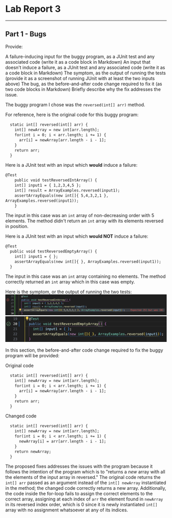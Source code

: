 # __Lab Report 3__

***
## Part 1 - Bugs

Provide:

A failure-inducing input for the buggy program, as a JUnit test and any associated code (write it as a code block in Markdown)
An input that doesn't induce a failure, as a JUnit test and any associated code (write it as a code block in Markdown)
The symptom, as the output of running the tests (provide it as a screenshot of running JUnit with at least the two inputs above)
The bug, as the before-and-after code change required to fix it (as two code blocks in Markdown)
Briefly describe why the fix addresses the issue.

The buggy program I chose was the ``reversed(int[] arr)`` method.

For reference, here is the original code for this buggy program:
```
  static int[] reversed(int[] arr) {
    int[] newArray = new int[arr.length];
    for(int i = 0; i < arr.length; i += 1) {
      arr[i] = newArray[arr.length - i - 1];
    }
    return arr;
  }
```



Here is a JUnit test with an input which __would__ induce a failure:
```
@Test 
	public void testReversedIntArray() {
    int[] input1 = { 1,2,3,4,5 };
    int[] result = ArrayExamples.reversed(input1);
    assertArrayEquals(new int[]{ 5,4,3,2,1 }, ArrayExamples.reversed(input1));
	}
```
The input in this case was an ``int`` array of non-decreasing order with 5 elements. The method didn't return an ``int`` array with its elements reversed in position.


Here is a JUnit test with an input which __would NOT__ induce a failure:
```
@Test
  public void testReversedEmptyArray() {
    int[] input1 = { };
    assertArrayEquals(new int[]{ }, ArrayExamples.reversed(input1));
  }
```
The input in this case was an ``int`` array containing no elements. The method correctly returned an ``int`` array which in this case was empty.


Here is the symptom, or the output of running the two tests:
![Image](images/symptomintArray.png)
![Image](images/symptomEmpty.png)


In this section, the before-and-after code change required to fix the buggy program will be provided:

Original code
```
  static int[] reversed(int[] arr) {
    int[] newArray = new int[arr.length];
    for(int i = 0; i < arr.length; i += 1) {
      arr[i] = newArray[arr.length - i - 1];
    }
    return arr;
  }
```

Changed code
```
  static int[] reversed(int[] arr) {
    int[] newArray = new int[arr.length];
    for(int i = 0; i < arr.length; i += 1) {
      newArray[i] = arr[arr.length - i - 1];
    }
    return newArray;
  }
```

The proposed fixes addresses the issues with the program because it follows the intention of the program which is to "returns a *new* array with all the elements of the input array in reversed." The original code returns the ``int[] arr`` passed as an argument instead of the ``int[] newArray`` instantiated in the method; the changed code correctly returns a new array. Additionally, the code inside the for-loop fails to assign the correct elements to the correct array, assigning at each index of ``arr`` the element found in ``newArray`` in its reversed index order, which is 0 since it is newly instantiated ``int[]`` array with no assignment whatsoever at any of its indices.




